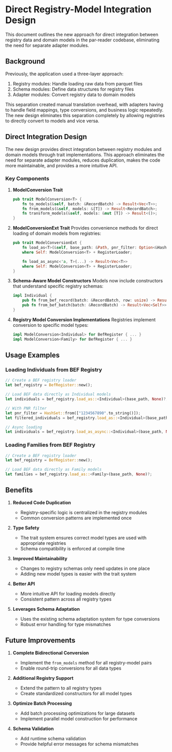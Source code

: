 # Direct Registry-Model Integration Design

This document outlines the new approach for direct integration between registry data and domain models in the par-reader codebase, eliminating the need for separate adapter modules.

## Background

Previously, the application used a three-layer approach:
1. Registry modules: Handle loading raw data from parquet files
2. Schema modules: Define data structures for registry files
3. Adapter modules: Convert registry data to domain models

This separation created manual translation overhead, with adapters having to handle field mappings, type conversions, and business logic repeatedly. The new design eliminates this separation completely by allowing registries to directly convert to models and vice versa.

## Direct Integration Design

The new design provides direct integration between registry modules and domain models through trait implementations. This approach eliminates the need for separate adapter modules, reduces duplication, makes the code more maintainable, and provides a more intuitive API.

### Key Components

1. **ModelConversion Trait**
   ```rust
   pub trait ModelConversion<T> {
       fn to_models(&self, batch: &RecordBatch) -> Result<Vec<T>>;
       fn from_models(&self, models: &[T]) -> Result<RecordBatch>;
       fn transform_models(&self, models: &mut [T]) -> Result<()>;
   }
   ```

2. **ModelConversionExt Trait**
   Provides convenience methods for direct loading of domain models from registries:
   ```rust
   pub trait ModelConversionExt {
       fn load_as<T>(&self, base_path: &Path, pnr_filter: Option<&HashSet<String>>) -> Result<Vec<T>>
       where Self: ModelConversion<T> + RegisterLoader;
   
       fn load_as_async<'a, T>(...) -> Result<Vec<T>>
       where Self: ModelConversion<T> + RegisterLoader;
   }
   ```

3. **Schema-Aware Model Constructors**
   Models now include constructors that understand specific registry schemas:
   ```rust
   impl Individual {
       pub fn from_bef_record(batch: &RecordBatch, row: usize) -> Result<Self> { ... }
       pub fn from_bef_batch(batch: &RecordBatch) -> Result<Vec<Self>> { ... }
   }
   ```

4. **Registry Model Conversion Implementations**
   Registries implement conversion to specific model types:
   ```rust
   impl ModelConversion<Individual> for BefRegister { ... }
   impl ModelConversion<Family> for BefRegister { ... }
   ```

## Usage Examples

### Loading Individuals from BEF Registry

```rust
// Create a BEF registry loader
let bef_registry = BefRegister::new();

// Load BEF data directly as Individual models
let individuals = bef_registry.load_as::<Individual>(base_path, None)?;

// With PNR filter
let pnr_filter = HashSet::from(["1234567890".to_string()]);
let filtered_individuals = bef_registry.load_as::<Individual>(base_path, Some(&pnr_filter))?;

// Async loading
let individuals = bef_registry.load_as_async::<Individual>(base_path, None).await?;
```

### Loading Families from BEF Registry

```rust
// Create a BEF registry loader
let bef_registry = BefRegister::new();

// Load BEF data directly as Family models
let families = bef_registry.load_as::<Family>(base_path, None)?;
```

## Benefits

1. **Reduced Code Duplication**
   - Registry-specific logic is centralized in the registry modules
   - Common conversion patterns are implemented once

2. **Type Safety**
   - The trait system ensures correct model types are used with appropriate registries
   - Schema compatibility is enforced at compile time

3. **Improved Maintainability**
   - Changes to registry schemas only need updates in one place
   - Adding new model types is easier with the trait system

4. **Better API**
   - More intuitive API for loading models directly
   - Consistent pattern across all registry types

5. **Leverages Schema Adaptation**
   - Uses the existing schema adaptation system for type conversions
   - Robust error handling for type mismatches

## Future Improvements

1. **Complete Bidirectional Conversion**
   - Implement the `from_models` method for all registry-model pairs
   - Enable round-trip conversions for all data types

2. **Additional Registry Support**
   - Extend the pattern to all registry types
   - Create standardized constructors for all model types

3. **Optimize Batch Processing**
   - Add batch processing optimizations for large datasets
   - Implement parallel model construction for performance

4. **Schema Validation**
   - Add runtime schema validation
   - Provide helpful error messages for schema mismatches